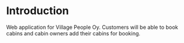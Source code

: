 # Introduction 
Web application for Village People Oy. Customers will be able to book cabins and cabin owners add their cabins for booking.



